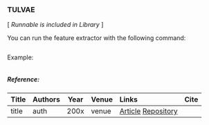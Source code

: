 ### TULVAE

\[ *Runnable is included in Library* \]

You can run the feature extractor with the following command:
```bash

```

Example:
```bash

```


##### Reference:

| Title | Authors | Year | Venue | Links | Cite |
|:------|:--------|------|:------|:------|:----:|
| title | auth | 200x | venue | [Article](http://dx.doi.org/10.xxx) [Repository](https://github.com/xxx) |  |